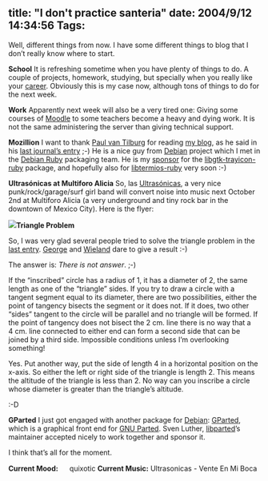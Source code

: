 title: "I don't practice santeria"
date: 2004/9/12 14:34:56
Tags: 
---
<p>Well, different things from now. I have some different things to blog that I don&#8217;t really know where to start.

<strong>School</strong>
It is refreshing sometime when you have plenty of things to do. A couple of projects, homework, studying, but specially when you really like your <a href="http://www.iec.uia.mx/ice.html">career</a>. Obviously this is my case now, although tons of things to do for the next week.

<strong>Work</strong>
Apparently next week will also be a very tired one: Giving some courses of <a href="http://www.moodle.org/">Moodle</a> to some teachers become a heavy and dying work. It is not the same administering the server than giving technical support.

<strong>Mozillion</strong>
I want to thank <a href="http://paul.luon.net/">Paul van Tilburg</a> for reading <a href="http://www.damog.net//">my blog</a>, as he said in his <a href="http://paul.luon.net/home/Journal">last journal&#8217;s entry</a> ;-) He is a nice guy from <a href="http://www.debian.org/">Debian</a> project which I met in the <a href="http://pkg-ruby.alioth.debian.org/">Debian Ruby</a> packaging team. He is my <a href="http://www.debian.org/devel/join/newmaint#Sponsor">sponsor</a> for the <a href="http://packages.debian.org/libgtk-trayicon-ruby">libgtk-trayicon-ruby</a> package, and hopefully also for <a href="http://bugs.debian.org/cgi-bin/bugreport.cgi?bug=264281">libtermios-ruby</a> very soon :-)

<strong>Ultrasónicas at Multiforo Alicia</strong>
So, las <a href="http://www.ultrasonicas.cjb.net/">Ultrasónicas</a>, a very nice punk/rock/garage/surf girl band will convert noise into music next October 2nd at Multiforo Alicia (a very underground and tiny rock bar in the downtown of Mexico City). Here is the flyer:

</p>
<a href="http://www.damog.net/files/2octubreultras.jpg"><img src="http://www.damog.net/files/2octubreultras-thumb.jpg"/></a><strong>Triangle Problem</strong><p>
So, I was very glad several people tried to solve the triangle problem in the <a href="http://www.livejournal.com/users/damog/11239.html">last entry</a>. <a href="http://www.mathomatic/">George</a> and <a href="http://www.kublun.com/">Wieland</a> dare to give a result :-)

The answer is: <em>There is not answer</em>. ;-)

If the &#8220;inscribed&#8221; circle has a radius of 1, it has a diameter of 2, the same length as one of the &#8220;triangle&#8221; sides. If you try to draw a circle with a tangent segment equal to its diameter, there are two possibilities, either the point of tangency bisects the segment or it does not. If it does, two other &#8220;sides&#8221; tangent to the circle will be parallel and no triangle will be formed. If the point of tangency does not bisect the 2&#160;cm. line there is no way that a 4&#160;cm. line connected to either end can form a second side that can be joined by a third side. Impossible conditions unless I&#8217;m overlooking something!

Yes. Put another way, put the side of length 4 in a horizontal position on the x-axis. So either the left or right side of the triangle is length 2. This means the altitude of the triangle is less than 2. No way can you inscribe a circle whose diameter is greater than the triangle&#8217;s altitude.

:-D

<strong>GParted</strong>
I just got engaged with another package for <a href="http://www.debian.org/">Debian</a>: <a href="http://gparted.sourceforge.net/">GParted</a>, which is a graphical front end for <a href="http://www.gnu.org/software/parted/parted.html">GNU Parted</a>. Sven Luther, <a href="http://packages.debian.org/">libparted</a>&#8217;s maintainer accepted nicely to work together and sponsor it.

I think that&#8217;s all for the moment.
</p>
<strong>Current Mood:</strong> <img width="15" height="15" src="http://stat.livejournal.com/img/mood/growf/smileys/smile.gif"/> quixotic
<strong>Current Music:</strong> Ultrasonicas - Vente En Mi Boca

